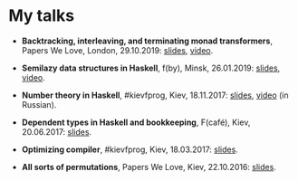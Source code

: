 # My talks

* __Backtracking, interleaving, and terminating monad transformers__, Papers We Love, London, 29.10.2019:
  [slides](https://github.com/Bodigrim/my-talks/raw/master/paperswelove2019/slides.pdf),
  [video](https://youtu.be/QwDgKosV4z4).

* __Semilazy data structures in Haskell__, f(by), Minsk, 26.01.2019:
  [slides](https://github.com/Bodigrim/my-talks/raw/master/fby2019/slides.pdf),
  [video](https://youtu.be/N5LyIsPVjV0).

* __Number theory in Haskell__, #kievfprog, Kiev, 18.11.2017:
  [slides](https://github.com/Bodigrim/my-talks/raw/master/kievfprog-november2017/slides.pdf),
  [video](https://youtu.be/C6SMCiGrVgQ) (in Russian).

* __Dependent types in Haskell and bookkeeping__, F(café), Kiev, 20.06.2017:
  [slides](https://github.com/Bodigrim/my-talks/raw/master/fcafe2017/slides.pdf).

* __Optimizing compiler__, #kievfprog, Kiev, 18.03.2017:
  [slides](https://github.com/Bodigrim/my-talks/raw/master/kievfprog-march2017/slides.pdf).

* __All sorts of permutations__, Papers We Love, Kiev, 22.10.2016:
  [slides](https://bodigrim.github.io/all-sorts/).
